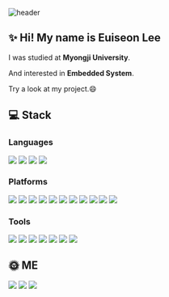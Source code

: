 ![header](https://capsule-render.vercel.app/api?type=waving&color=0:BC0000,100:000000&text=wellcome&fontAlign=20&fontAlignY=33&height=140&fontColor=663333&fontSize=70)
## ✨ Hi! My name is Euiseon Lee
I was studied at **Myongji University**.

And interested in **Embedded System**.

Try a look at my project.😄

## 💻 Stack

### Languages
<img src="https://img.shields.io/badge/C-A8B9CC?style=flat-square&logo=C&logoColor=black"/></a> 
<img src="https://img.shields.io/badge/C++-00599C?style=flat-square&logo=C%2B%2B&logoColor=white"/></a> 
<img src="https://img.shields.io/badge/Python-3776AB?style=flat-square&logo=Python&logoColor=white"/></a> 
<img src="https://img.shields.io/badge/Markdown-000000?style=flat-square&logo=Markdown&logoColor=white"/></a> 
### Platforms
<img src="https://img.shields.io/badge/OpenCV-5C3EE8?style=flat-square&logo=Opencv"/></a> 
<img src="https://img.shields.io/badge/OpenGL-5586A4?style=flat-square&logo=Opengl&logoColor=white"/></a> 
<img src="https://img.shields.io/badge/Linux-FCC624?style=flat-square&logo=Linux&logoColor=black"/></a> 
<img src="https://img.shields.io/badge/Replit-667881?style=flat-square&logo=Replit&logoColor=white"/></a> 
<img src="https://img.shields.io/badge/Qt-41CD52?style=flat-square&logo=Qt&logoColor=black&textColor=000000"/></a> 
<img src="https://img.shields.io/badge/Arduino-00979D?style=flat-square&logo=Arduino&logoColor=white"/></a> 
<img src="https://img.shields.io/badge/Raspberry Pi-A22846?style=flat-square&logo=Raspberry Pi&logoColor=white"/></a> 
<img src="https://img.shields.io/badge/ARM Cortex-0091BD?style=flat-square&logo=Arm&logoColor=white"/></a>
<img src="https://img.shields.io/badge/ESP8266-E7352C?style=flat-square&logo=Espressif&logoColor=white"/></a> 
<img src="https://img.shields.io/badge/IFTTT-000000?style=flat-square&logo=IFTTT&logoColor=white"/></a> 
<img src="https://img.shields.io/badge/Adafruit-000000?style=flat-square&logo=Adafruit&logoColor=white"/></a> 


### Tools
<img src="https://img.shields.io/badge/MATLAB-A30701?style=flat-square&logo=MathWorks&logoColor=white"/></a> 
<img src="https://img.shields.io/badge/Visual Studio-5C2D91?style=flat-square&logo=Visual Studio&logoColor=white"/></a> 
<img src="https://img.shields.io/badge/Visual Studio Code-007ACC?style=flat-square&logo=Visual Studio Code&logoColor=white"/></a> 
<img src="https://img.shields.io/badge/GIT-F05032?style=flat-square&logo=Git&logoColor=white"/></a> 
<img src="https://img.shields.io/badge/Notion-000000?style=flat-square&logo=Notion&logoColor=white"/></a>
<img src="https://img.shields.io/badge/Ubuntu-E95420?style=flat-square&logo=Ubuntu&logoColor=white"/></a> 
<img src="https://img.shields.io/badge/Solidworks-005386?style=flat-square&logo=Dassault Systèmes&logoColor=white"/></a> 

## 🌞 ME
<a href="https://www.instagram.com/u.s_1.2/"><img src="https://img.shields.io/badge/u.s_1.2-E4405F?style=flat-square&logo=Instagram&logoColor=white&link=https://www.instagram.com/u.s_1.2/"/></a>
<a href="https://mail.naver.com/#%7B%22fClass%22%3A%22write%22%2C%22oParameter%22%3A%7B%22orderType%22%3A%22new%22%2C%22sMailList%22%3A%22%22%7D%7D"><img src="https://img.shields.io/badge/jncdfgh13@naver.com-03C75A?style=flat-square&logo=Naver&logoColor=white&link=https://mail.naver.com/#%7B%22fClass%22%3A%22write%22%2C%22oParameter%22%3A%7B%22orderType%22%3A%22new%22%2C%22sMailList%22%3A%22%22%7D%7D/"/></a>
<a href="https://mail.google.com"><img src="https://img.shields.io/badge/jncdfgh@gmail.com-EA4335?style=flat-square&logo=Gmail&logoColor=white&link=https://mail.google.com"/></a>

<!--
**EuiSeonLEE/EuiSeonLEE** is a ✨ _special_ ✨ repository because its `README.md` (this file) appears on your GitHub profile.

Here are some ideas to get you started:

- 🔭 I’m currently working on ...
- 🌱 I’m currently learning ...
- 👯 I’m looking to collaborate on ...
- 🤔 I’m looking for help with ...
- 💬 Ask me about ...
- 📫 How to reach me: ...
- 😄 Pronouns: ...
- ⚡ Fun fact: ...
-->
